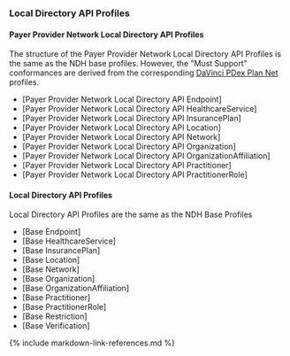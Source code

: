 ### Local Directory API Profiles

#### Payer Provider Network Local Directory API Profiles
The structure of the Payer Provider Network Local Directory API Profiles is the same as the NDH base profiles. However, the "Must Support" conformances are derived from the corresponding [DaVinci PDex Plan Net](http://hl7.org/fhir/us/davinci-pdex-plan-net) profiles.

* [Payer Provider Network Local Directory API Endpoint]
* [Payer Provider Network Local Directory API HealthcareService]
* [Payer Provider Network Local Directory API InsurancePlan]
* [Payer Provider Network Local Directory API Location]
* [Payer Provider Network Local Directory API Network]
* [Payer Provider Network Local Directory API Organization]
* [Payer Provider Network Local Directory API OrganizationAffiliation]
* [Payer Provider Network Local Directory API Practitioner]
* [Payer Provider Network Local Directory API PractitionerRole]


#### Local Directory API Profiles
Local Directory API Profiles are the same as the NDH Base Profiles  

<!--* [Base CareTeam] -->
* [Base Endpoint]
* [Base HealthcareService]
* [Base InsurancePlan]
* [Base Location]
* [Base Network]
* [Base Organization]
* [Base OrganizationAffiliation]
* [Base Practitioner]
* [Base PractitionerRole]
* [Base Restriction]
* [Base Verification]




{% include markdown-link-references.md %}